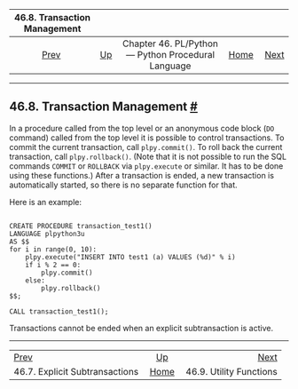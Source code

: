 

|                      46.8. Transaction Management                      |                                                                          |                                                    |                                                       |                                                       |
| :--------------------------------------------------------------------: | :----------------------------------------------------------------------- | :------------------------------------------------: | ----------------------------------------------------: | ----------------------------------------------------: |
| [Prev](plpython-subtransaction.html "46.7. Explicit Subtransactions")  | [Up](plpython.html "Chapter 46. PL/Python — Python Procedural Language") | Chapter 46. PL/Python — Python Procedural Language | [Home](index.html "PostgreSQL 17devel Documentation") |  [Next](plpython-util.html "46.9. Utility Functions") |

***

## 46.8. Transaction Management [#](#PLPYTHON-TRANSACTIONS)

In a procedure called from the top level or an anonymous code block (`DO` command) called from the top level it is possible to control transactions. To commit the current transaction, call `plpy.commit()`. To roll back the current transaction, call `plpy.rollback()`. (Note that it is not possible to run the SQL commands `COMMIT` or `ROLLBACK` via `plpy.execute` or similar. It has to be done using these functions.) After a transaction is ended, a new transaction is automatically started, so there is no separate function for that.

Here is an example:

```

CREATE PROCEDURE transaction_test1()
LANGUAGE plpython3u
AS $$
for i in range(0, 10):
    plpy.execute("INSERT INTO test1 (a) VALUES (%d)" % i)
    if i % 2 == 0:
        plpy.commit()
    else:
        plpy.rollback()
$$;

CALL transaction_test1();
```

Transactions cannot be ended when an explicit subtransaction is active.

***

|                                                                        |                                                                          |                                                       |
| :--------------------------------------------------------------------- | :----------------------------------------------------------------------: | ----------------------------------------------------: |
| [Prev](plpython-subtransaction.html "46.7. Explicit Subtransactions")  | [Up](plpython.html "Chapter 46. PL/Python — Python Procedural Language") |  [Next](plpython-util.html "46.9. Utility Functions") |
| 46.7. Explicit Subtransactions                                         |           [Home](index.html "PostgreSQL 17devel Documentation")          |                               46.9. Utility Functions |
